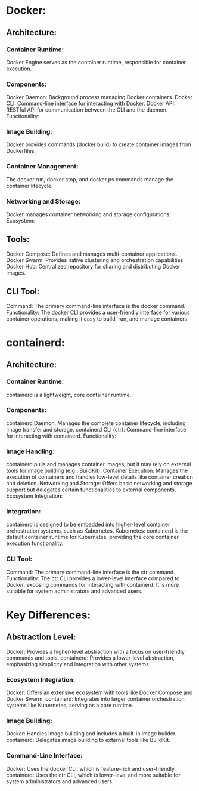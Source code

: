 # Docker:

## Architecture:

### Container Runtime: 
Docker Engine serves as the container runtime, responsible for container execution.

### Components:
Docker Daemon: Background process managing Docker containers.
Docker CLI: Command-line interface for interacting with Docker.
Docker API: RESTful API for communication between the CLI and the daemon.
Functionality:

### Image Building: 
Docker provides commands (docker build) to create container images from Dockerfiles.

### Container Management: 
The docker run, docker stop, and docker ps commands manage the container lifecycle.

### Networking and Storage: 
Docker manages container networking and storage configurations.
Ecosystem:

## Tools:

Docker Compose: Defines and manages multi-container applications.
Docker Swarm: Provides native clustering and orchestration capabilities.
Docker Hub: Centralized repository for sharing and distributing Docker images.

## CLI Tool:

Command: The primary command-line interface is the docker command.
Functionality: The docker CLI provides a user-friendly interface for various container operations, making it easy to build, run, and manage containers.

# containerd:

## Architecture:

### Container Runtime: 
containerd is a lightweight, core container runtime.

### Components:
containerd Daemon: Manages the complete container lifecycle, including image transfer and storage.
containerd CLI (ctr): Command-line interface for interacting with containerd.
Functionality:

### Image Handling: 
containerd pulls and manages container images, but it may rely on external tools for image building (e.g., BuildKit).
Container Execution: Manages the execution of containers and handles low-level details like container creation and deletion.
Networking and Storage: Offers basic networking and storage support but delegates certain functionalities to external components.
Ecosystem Integration:

### Integration: 
containerd is designed to be embedded into higher-level container orchestration systems, such as Kubernetes.
Kubernetes: containerd is the default container runtime for Kubernetes, providing the core container execution functionality.

### CLI Tool:

Command: The primary command-line interface is the ctr command.
Functionality: The ctr CLI provides a lower-level interface compared to Docker, exposing commands for interacting with containerd. It is more suitable for system administrators and advanced users.

# Key Differences:

## Abstraction Level:

Docker: Provides a higher-level abstraction with a focus on user-friendly commands and tools.
containerd: Provides a lower-level abstraction, emphasizing simplicity and integration with other systems.

### Ecosystem Integration:

Docker: Offers an extensive ecosystem with tools like Docker Compose and Docker Swarm.
containerd: Integrates into larger container orchestration systems like Kubernetes, serving as a core runtime.

### Image Building:

Docker: Handles image building and includes a built-in image builder.
containerd: Delegates image building to external tools like BuildKit.

### Command-Line Interface:

Docker: Uses the docker CLI, which is feature-rich and user-friendly.
containerd: Uses the ctr CLI, which is lower-level and more suitable for system administrators and advanced users.